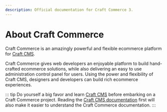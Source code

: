 ```yaml
---
description: Official documentation for Craft Commerce 3.
---
```


# About Craft Commerce

Craft Commerce is an amazingly powerful and flexible ecommerce platform for [Craft CMS](https://craftcms.com).

Craft Commerce gives web developers an enjoyable platform to build hand-crafted ecommerce solutions, while also delivering an easy to use administration control panel for users. Using the power and flexibility of Craft CMS, designers and developers can build rich ecommerce experiences.

::: tip
Do yourself a big favor and learn [Craft CMS](https://craftcms.com/) before embarking on a Craft Commerce project.
Reading the [Craft CMS documentation](https://craftcms.com/docs/) first will also make it easier to understand the Craft Commerce documentation.
:::
